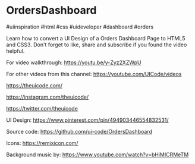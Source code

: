 # OrdersDashboard

#uiinspiration #html #css #uideveloper #dashboard #orders 

Learn how to convert a UI Design of a Orders Dashboard Page to HTML5 and CSS3. Don't forget to like, share and subscribe if you found the video helpful.

For video walkthrough:
https://youtu.be/y-Zyz2XZWpU

For other videos from this channel:
https://youtube.com/UICode/videos

https://theuicode.com/

https://instagram.com/theuicode/

https://twitter.com/theuicode

UI Design: https://www.pinterest.com/pin/494903446554832531/

Source code: https://github.com/ui-code/OrdersDashboard

Icons:
https://remixicon.com/

Background music by:
https://www.youtube.com/watch?v=bHiMICRMeTM
